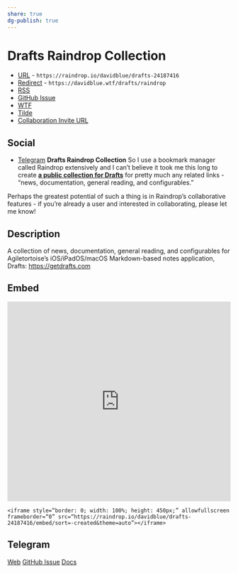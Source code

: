 ```yaml
---
share: true
dg-publish: true
---
```

# Drafts Raindrop Collection
- [URL](https://raindrop.io/davidblue/drafts-24187416) - `https://raindrop.io/davidblue/drafts-24187416`
- [Redirect](https://davidblue.wtf/drafts/raindrop) - `https://davidblue.wtf/drafts/raindrop`
- [RSS](https://raindrop.io/collection/24187416/feed)
- [GitHub Issue](https://github.com/extratone/drafts/issues/34)
- [WTF](https://davidblue.wtf/drafts/8B5A2F0A-5FCE-4A8F-817B-AB61C7019C86.html)
- [Tilde](https://tilde.town/~extratone/drafts/raindrop)
- [Collaboration Invite URL](https://raindrop.io/invite?token=614112ce-7159-49da-ac6d-4791b4d569f1)

## Social
- [Telegram](https://t.me/extratone/11078)
**Drafts Raindrop Collection**
So I use a bookmark manager called Raindrop extensively and I can’t believe it took me this long to create [**a public collection for Drafts**](https://raindrop.io/davidblue/drafts-24187416) for pretty much any related links - “news, documentation, general reading, and configurables.”

Perhaps the greatest potential of such a thing is in Raindrop’s collaborative features - if you’re already a user and interested in collaborating, please let me know!

## Description
A collection of news, documentation, general reading, and configurables for Agiletortoise’s iOS/iPadOS/macOS Markdown-based notes application, Drafts: https://getdrafts.com

## Embed
<iframe style="border: 0; width: 100%; height: 450px;" allowfullscreen frameborder="0" src="https://raindrop.io/davidblue/drafts-24187416/embed/sort=-created&theme=auto"></iframe>

```
<iframe style=“border: 0; width: 100%; height: 450px;” allowfullscreen frameborder=“0” src=“https://raindrop.io/davidblue/drafts-24187416/embed/sort=-created&theme=auto”></iframe>
```

## Telegram
[Web](buttonurl://https://raindrop.io/davidblue/drafts-24187416)
[GitHub Issue](buttonurl://https://github.com/extratone/drafts/issues/34)
[Docs](buttonurl://https://davidblue.wtf/drafts/8B5A2F0A-5FCE-4A8F-817B-AB61C7019C86.html)